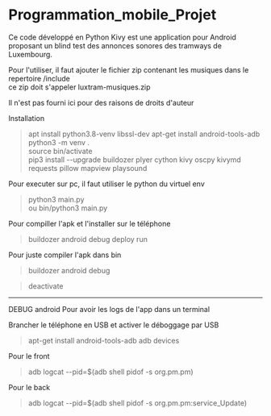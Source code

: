 # Programmation_mobile_Projet


Ce code développé en Python Kivy est une application pour Android proposant un blind test des annonces sonores des tramways de Luxembourg.  

Pour l'utiliser, il faut ajouter le fichier zip contenant les musiques dans le repertoire /include  
ce zip doit s'appeler  luxtram-musiques.zip  

Il n'est pas fourni ici pour des raisons de droits d'auteur 

Installation

>apt install python3.8-venv libssl-dev
>apt-get install android-tools-adb  
>python3 -m venv .  
>source bin/activate  
>pip3 install --upgrade buildozer plyer cython kivy oscpy kivymd requests pillow mapview playsound

Pour executer sur pc, il faut utiliser le python du virtuel env
> python3 main.py  
> ou bin/python3 main.py

Pour compiller l'apk et l'installer sur le téléphone
>buildozer android debug deploy run  

Pour juste compiler l'apk dans bin
>buildozer android debug


>deactivate



------------------------------------

DEBUG android
Pour avoir les logs de l'app dans un terminal

Brancher le téléphone en USB et activer le déboggage par USB
>apt-get install android-tools-adb
>adb devices

Pour le front
>adb logcat --pid=$(adb shell pidof -s org.pm.pm)

Pour le back
>adb logcat --pid=$(adb shell pidof -s org.pm.pm:service_Update)
